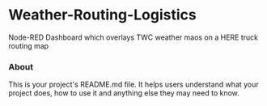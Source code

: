 Weather-Routing-Logistics
=========================

Node-RED Dashboard which overlays TWC weather maos on a HERE truck routing map 

### About

This is your project's README.md file. It helps users understand what your
project does, how to use it and anything else they may need to know.
